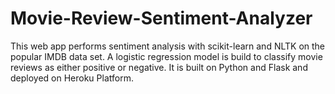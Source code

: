 # Movie-Review-Sentiment-Analyzer
This web app performs sentiment analysis with scikit-learn and NLTK on the popular IMDB data set. A logistic regression model is build to classify movie reviews as either positive or negative. It is built on Python and Flask and deployed on Heroku Platform.
